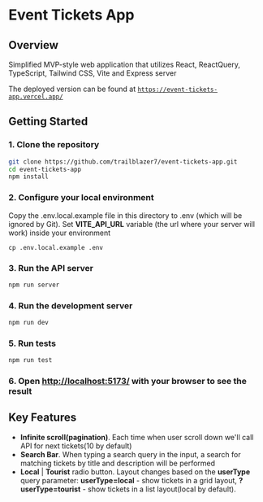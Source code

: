 # Event Tickets App

## Overview

Simplified MVP-style web application that utilizes React, ReactQuery, TypeScript, Tailwind CSS, Vite and Express server

The deployed version can be found at [`https://event-tickets-app.vercel.app/`](https://event-tickets-app.vercel.app/)

## Getting Started

### 1. Clone the repository

```bash
git clone https://github.com/trailblazer7/event-tickets-app.git
cd event-tickets-app
npm install
```

### 2. Configure your local environment

Copy the .env.local.example file in this directory to .env (which will be ignored by Git). Set **VITE_API_URL** variable (the url where your server will work) inside your environment

```
cp .env.local.example .env
```

### 3. Run the API server

```bash
npm run server
```

### 4. Run the development server

```bash
npm run dev
```

### 5. Run tests

```bash
npm run test
```

### 6. Open [http://localhost:5173/](http://localhost:5173/) with your browser to see the result

## Key Features

- **Infinite scroll(pagination)**. Each time when user scroll down we'll call API for next tickets(10 by default)
- **Search Bar**. When typing a search query in the input, a search for matching tickets by title and description will be performed
- **Local** | **Tourist** radio button. Layout changes based on the **userType** query parameter: **userType=local** - show tickets in a grid layout, **?userType=tourist** - show tickets in a list layout(local by default).
